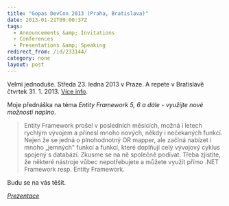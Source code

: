 ```yaml
---
title: "Gopas DevCon 2013 (Praha, Bratislava)"
date: 2013-01-21T09:00:37Z
tags:
  - Announcements &amp; Invitations
  - Conferences
  - Presentations &amp; Speaking
redirect_from: /id/233144/
category: none
layout: post
---
```

Velmi jednoduše. Středa 23. ledna 2013 v Praze. A repete v Bratislavě čtvrtek 31. 1. 2013. [Více info][1].

<!-- excerpt -->

Moje přednáška na téma _Entity Framework 5, 6 a dále - využijte nové možnosti naplno_.
> Entity Framework prošel v posledních měsících, možná i letech rychlým vývojem a přinesl mnoho nových, někdy i nečekaných funkcí. Nejen že se jedná o plnohodnotný OR mapper, ale začíná nabízet i mnoho „jemných" funkcí a funkcí, které doplňují celý vývojový cyklus spojený s databází. Zkusme se na ně společně podívat. Třeba zjistíte, že některé nástroje vůbec nepotřebujete a můžete využít přímo .NET Framework resp. Entity Framework.

Budu se na vás těšit.

_[Prezentace][2]_

[1]: http://gopas.cz/News/Vyvojari-zbystrete!-GOPAS-DevCon-2013-je-tady!.aspx
[2]: http://static.ow.ly/docs/ef_10Mo.pdf